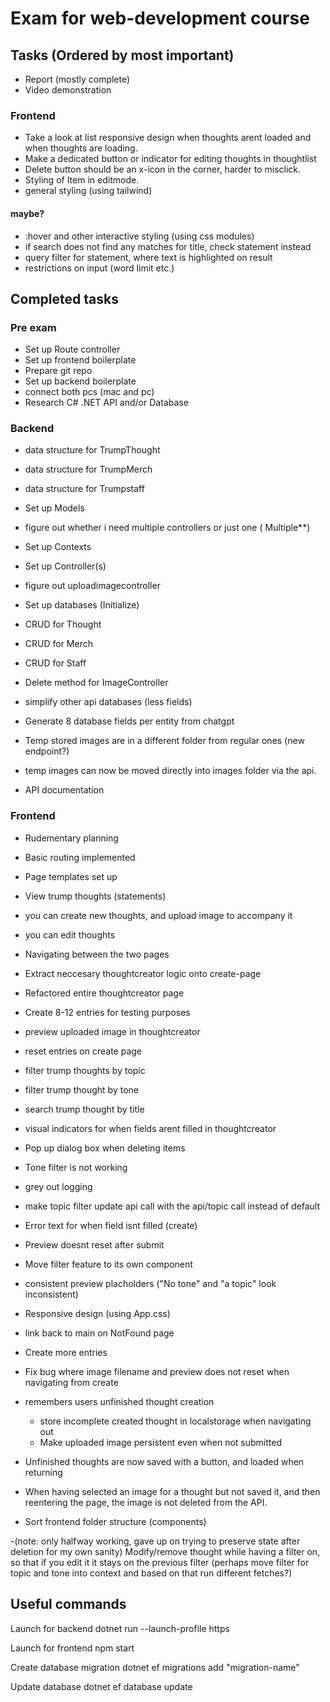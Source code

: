 # Exam for web-development course

## Tasks (Ordered by most important)
- Report (mostly complete)
- Video demonstration

### Frontend
- Take a look at list responsive design when thoughts arent loaded and when thoughts are loading.
- Make a dedicated button or indicator for editing thoughts in thoughtlist 
- Delete button should be an x-icon in the corner, harder to misclick.
- Styling of Item in editmode.
- general styling (using tailwind) 


#### maybe?
- :hover and other interactive styling (using css modules)
- if search does not find any matches for title, check statement instead
- query filter for statement, where text is highlighted on result
- restrictions on input (word limit etc.)

## Completed tasks
### Pre exam
- Set up Route controller
- Set up frontend boilerplate
- Prepare git repo
- Set up backend boilerplate
- connect both pcs (mac and pc) 
- Research C# .NET API and/or Database

### Backend
- data structure for TrumpThought
- data structure for TrumpMerch
- data structure for Trumpstaff

- Set up Models

- figure out whether i need multiple controllers or just one ( Multiple**)

- Set up Contexts
- Set up Controller(s)
- figure out uploadimagecontroller
- Set up databases (Initialize)

- CRUD for Thought
- CRUD for Merch
- CRUD for Staff

- Delete method for ImageController
- simplify other api databases (less fields)
- Generate 8 database fields per entity from chatgpt
- Temp stored images are in a different folder from regular ones (new endpoint?)
- temp images can now be moved directly into images folder via the api.
- API documentation

### Frontend
- Rudementary planning
- Basic routing implemented
- Page templates set up

- View trump thoughts (statements)
- you can create new thoughts, and upload image to accompany it
- you can edit thoughts
- Navigating between the two pages
- Extract neccesary thoughtcreator logic onto create-page
- Refactored entire thoughtcreator page

- Create 8-12 entries for testing purposes
- preview uploaded image in thoughtcreator
- reset entries on create page
- filter trump thoughts by topic
- filter trump thought by tone
- search trump thought by title
- visual indicators for when fields arent filled in thoughtcreator

- Pop up dialog box when deleting items
- Tone filter is not working
- grey out logging 
- make topic filter update api call with the api/topic call instead of default
- Error text for when field isnt filled (create)
- Preview doesnt reset after submit
- Move filter feature to its own component
- consistent preview placholders ("No tone" and "a topic" look inconsistent)
- Responsive design (using App.css)

- link back to main on NotFound page
- Create more entries
- Fix bug where image filename and preview does not reset when navigating from create 
- remembers users unfinished thought creation
    - store incomplete created thought in localstorage when navigating out
    - Make uploaded image persistent even when not submitted
- Unfinished thoughts are now saved with a button, and loaded when returning
- When having selected an image for a thought but not saved it, and then reentering the page, the image is not deleted from the API.
- Sort frontend folder structure (components)

-(note: only halfway working, gave up on trying to preserve state after deletion for my own sanity) Modify/remove thought while having a filter on, so that if you edit it it stays on the previous filter (perhaps move filter for topic and tone into context and based on that run different fetches?)

## Useful commands

Launch for backend
    dotnet run --launch-profile https

Launch for frontend
    npm start

Create database migration
    dotnet ef migrations add "migration-name" 

Update database
    dotnet ef database update